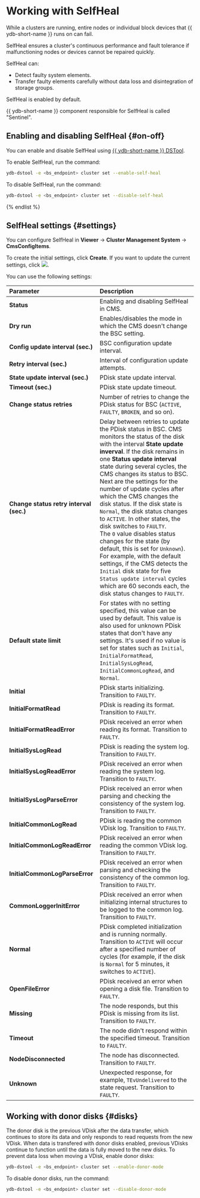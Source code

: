# Working with SelfHeal

While a clusters are running, entire nodes or individual block devices that {{ ydb-short-name }} runs on can fail.

SelfHeal ensures a cluster's continuous performance and fault tolerance if malfunctioning nodes or devices cannot be repaired quickly.

SelfHeal can:

* Detect faulty system elements.
* Transfer faulty elements carefully without data loss and disintegration of storage groups.

SelfHeal is enabled by default.

{{ ydb-short-name }} component responsible for SelfHeal is called "Sentinel".

## Enabling and disabling SelfHeal {#on-off}

You can enable and disable SelfHeal using [{{ ydb-short-name }} DSTool](../../administration/ydb-dstool-overview.md).

To enable SelfHeal, run the command:

```bash
ydb-dstool -e <bs_endpoint> cluster set --enable-self-heal
```

To disable SelfHeal, run the command:

```bash
ydb-dstool -e <bs_endpoint> cluster set --disable-self-heal
```

{% endlist %}

## SelfHeal settings {#settings}

You can configure SelfHeal in **Viewer** → **Cluster Management System** → **CmsConfigItems**.

To create the initial settings, click **Create**. If you want to update the current settings, click ![](../../_assets/pencil.svg).

You can use the following settings:

| **Parameter** | **Description** |
|:---------------------------------------- |:------------------------------------------------------------------------------------------------------------------------------------------------------------------------ |
| **Status** | Enabling and disabling SelfHeal in CMS. |
| **Dry run** | Enables/disables the mode in which the CMS doesn't change the BSC setting. |
| **Config update interval (sec.)** | BSC configuration update interval. |
| **Retry interval (sec.)** | Interval of configuration update attempts. |
| **State update interval (sec.)** | PDisk state update interval. |
| **Timeout (sec.)** | PDisk state update timeout. |
| **Change status retries** | Number of retries to change the PDisk status for BSC (`ACTIVE`, `FAULTY`, `BROKEN`, and so on). |
| **Change status retry interval (sec.)** | Delay between retries to update the PDisk status in BSC. CMS monitors the status of the disk with the interval **State update inverval**. If the disk remains in one **Status update interval** state during several cycles, the CMS changes its status to BSC.<br>Next are the settings for the number of update cycles after which the CMS changes the disk status. If the disk state is `Normal`, the disk status changes to `ACTIVE`. In other states, the disk switches to `FAULTY`.<br>The `0` value disables status changes for the state (by default, this is set for `Unknown`).<br>For example, with the default settings, if the CMS detects the `Initial` disk state for five `Status update interval` cycles which are 60 seconds each, the disk status changes to `FAULTY`. |
| **Default state limit** | For states with no setting specified, this value can be used by default. This value is also used for unknown PDisk states that don't have any settings. It's used if no value is set for states such as `Initial`, `InitialFormatRead`, `InitialSysLogRead`, `InitialCommonLogRead`, and `Normal`. |
| **Initial** | PDisk starts initializing. Transition to `FAULTY`. |
| **InitialFormatRead** | PDisk is reading its format. Transition to `FAULTY`. |
| **InitialFormatReadError** | PDisk received an error when reading its format. Transition to `FAULTY`. |
| **InitialSysLogRead** | PDisk is reading the system log. Transition to `FAULTY`. |
| **InitialSysLogReadError** | PDisk received an error when reading the system log. Transition to `FAULTY`. |
| **InitialSysLogParseError** | PDisk received an error when parsing and checking the consistency of the system log. Transition to `FAULTY`. |
| **InitialCommonLogRead** | PDisk is reading the common VDisk log. Transition to `FAULTY`. |
| **InitialCommonLogReadError** | PDisk received an error when reading the common VDisk log. Transition to `FAULTY`. |
| **InitialCommonLogParseError** | PDisk received an error when parsing and checking the consistency of the common log. Transition to `FAULTY`. |
| **CommonLoggerInitError** | PDisk received an error when initializing internal structures to be logged to the common log. Transition to `FAULTY`. |
| **Normal** | PDisk completed initialization and is running normally. Transition to `ACTIVE` will occur after a specified number of cycles (for example, if the disk is `Normal` for 5 minutes, it switches to `ACTIVE`). |
| **OpenFileError** | PDisk received an error when opening a disk file. Transition to `FAULTY`. |
| **Missing** | The node responds, but this PDisk is missing from its list. Transition to `FAULTY`. |
| **Timeout** | The node didn't respond within the specified timeout. Transition to `FAULTY`. |
| **NodeDisconnected** | The node has disconnected. Transition to `FAULTY`. |
| **Unknown** | Unexpected response, for example, `TEvUndelivered` to the state request. Transition to `FAULTY`. |

## Working with donor disks {#disks}

The donor disk is the previous VDisk after the data transfer, which continues to store its data and only responds to read requests from the new VDisk. When data is transfered with donor disks enabled, previous VDisks continue to function until the data is fully moved to the new disks. To prevent data loss when moving a VDisk, enable donor disks:

```bash
ydb-dstool -e <bs_endpoint> cluster set --enable-donor-mode
```

To disable donor disks, run the command:

```bash
ydb-dstool -e <bs_endpoint> cluster set --disable-donor-mode
```
